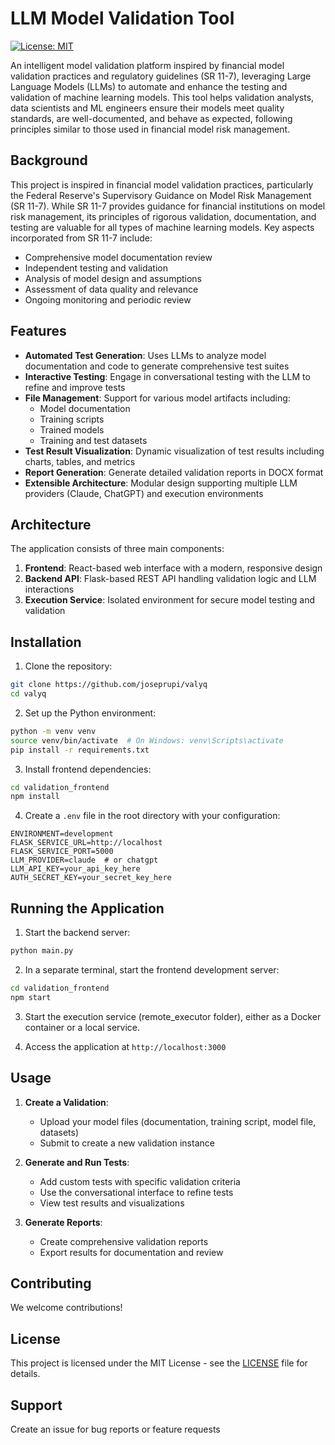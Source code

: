 # LLM Model Validation Tool

[![License: MIT](https://img.shields.io/badge/License-MIT-yellow.svg)](https://opensource.org/licenses/MIT)

An intelligent model validation platform inspired by financial model validation practices and regulatory guidelines (SR 11-7), leveraging Large Language Models (LLMs) to automate and enhance the testing and validation of machine learning models. This tool helps validation analysts, data scientists and ML engineers ensure their models meet quality standards, are well-documented, and behave as expected, following principles similar to those used in financial model risk management.

## Background

This project is inspired in financial model validation practices, particularly the Federal Reserve's Supervisory Guidance on Model Risk Management (SR 11-7). While SR 11-7 provides guidance for financial institutions on model risk management, its principles of rigorous validation, documentation, and testing are valuable for all types of machine learning models. Key aspects incorporated from SR 11-7 include:

- Comprehensive model documentation review
- Independent testing and validation
- Analysis of model design and assumptions
- Assessment of data quality and relevance
- Ongoing monitoring and periodic review

## Features

- **Automated Test Generation**: Uses LLMs to analyze model documentation and code to generate comprehensive test suites
- **Interactive Testing**: Engage in conversational testing with the LLM to refine and improve tests
- **File Management**: Support for various model artifacts including:
  - Model documentation
  - Training scripts
  - Trained models
  - Training and test datasets
- **Test Result Visualization**: Dynamic visualization of test results including charts, tables, and metrics
- **Report Generation**: Generate detailed validation reports in DOCX format
- **Extensible Architecture**: Modular design supporting multiple LLM providers (Claude, ChatGPT) and execution environments

## Architecture

The application consists of three main components:

1. **Frontend**: React-based web interface with a modern, responsive design
2. **Backend API**: Flask-based REST API handling validation logic and LLM interactions
3. **Execution Service**: Isolated environment for secure model testing and validation

## Installation

1. Clone the repository:
```bash
git clone https://github.com/joseprupi/valyq
cd valyq
```

2. Set up the Python environment:
```bash
python -m venv venv
source venv/bin/activate  # On Windows: venv\Scripts\activate
pip install -r requirements.txt
```

3. Install frontend dependencies:
```bash
cd validation_frontend
npm install
```

4. Create a `.env` file in the root directory with your configuration:
```env
ENVIRONMENT=development
FLASK_SERVICE_URL=http://localhost
FLASK_SERVICE_PORT=5000
LLM_PROVIDER=claude  # or chatgpt
LLM_API_KEY=your_api_key_here
AUTH_SECRET_KEY=your_secret_key_here
```

## Running the Application

1. Start the backend server:
```bash
python main.py
```

2. In a separate terminal, start the frontend development server:
```bash
cd validation_frontend
npm start
```

3. Start the execution service (remote_executor folder), either as a Docker container or a local service.

4. Access the application at `http://localhost:3000`

## Usage

1. **Create a Validation**:
   - Upload your model files (documentation, training script, model file, datasets)
   - Submit to create a new validation instance

2. **Generate and Run Tests**:
   - Add custom tests with specific validation criteria
   - Use the conversational interface to refine tests
   - View test results and visualizations

3. **Generate Reports**:
   - Create comprehensive validation reports
   - Export results for documentation and review

## Contributing

We welcome contributions!

## License

This project is licensed under the MIT License - see the [LICENSE](LICENSE) file for details.

## Support

Create an issue for bug reports or feature requests